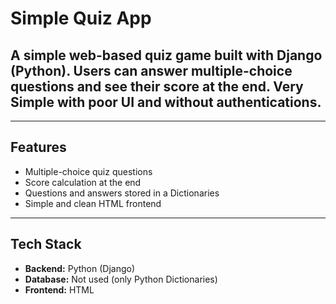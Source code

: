 # Simple Quiz App

## A simple web-based quiz game built with **Django** (Python). Users can answer multiple-choice questions and see their score at the end. Very Simple with poor UI and without authentications.

---

## Features
- Multiple-choice quiz questions
- Score calculation at the end
- Questions and answers stored in a Dictionaries
- Simple and clean HTML frontend

---

## Tech Stack
- **Backend:** Python (Django)  
- **Database:** Not used (only Python Dictionaries)
- **Frontend:** HTML
